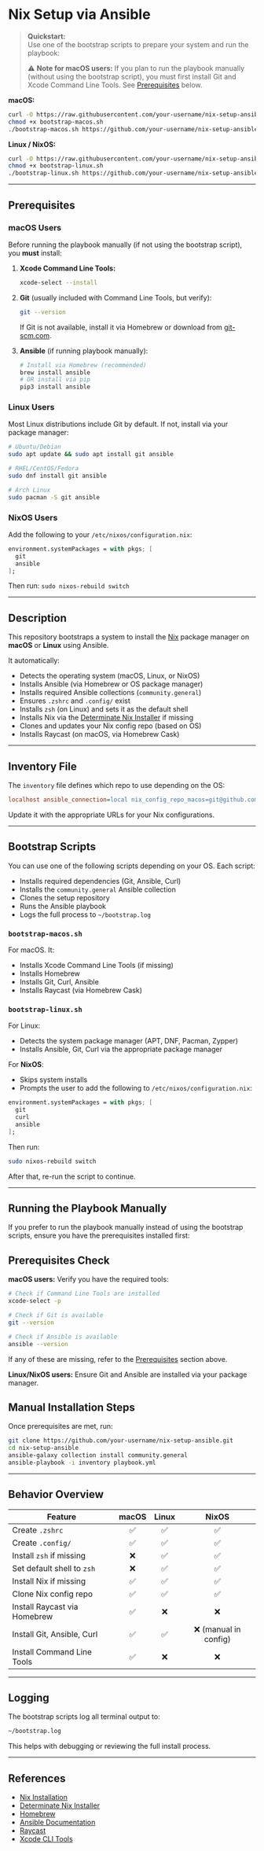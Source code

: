 # Nix Setup via Ansible

> **Quickstart:**  
> Use one of the bootstrap scripts to prepare your system and run the playbook:
>
> ⚠️ **Note for macOS users:** If you plan to run the playbook manually (without using the bootstrap script), you must first install Git and Xcode Command Line Tools. See [Prerequisites](#prerequisites) below.

**macOS:**

```bash
curl -O https://raw.githubusercontent.com/your-username/nix-setup-ansible/main/bootstrap-macos.sh
chmod +x bootstrap-macos.sh
./bootstrap-macos.sh https://github.com/your-username/nix-setup-ansible.git
```

**Linux / NixOS:**

```bash
curl -O https://raw.githubusercontent.com/your-username/nix-setup-ansible/main/bootstrap-linux.sh
chmod +x bootstrap-linux.sh
./bootstrap-linux.sh https://github.com/your-username/nix-setup-ansible.git
```

---

## Prerequisites

### macOS Users

Before running the playbook manually (if not using the bootstrap script), you **must** install:

1. **Xcode Command Line Tools:**

   ```bash
   xcode-select --install
   ```

2. **Git** (usually included with Command Line Tools, but verify):

   ```bash
   git --version
   ```

   If Git is not available, install it via Homebrew or download from [git-scm.com](https://git-scm.com/).

3. **Ansible** (if running playbook manually):

   ```bash
   # Install via Homebrew (recommended)
   brew install ansible
   # OR install via pip
   pip3 install ansible
   ```

### Linux Users

Most Linux distributions include Git by default. If not, install via your package manager:

```bash
# Ubuntu/Debian
sudo apt update && sudo apt install git ansible

# RHEL/CentOS/Fedora
sudo dnf install git ansible

# Arch Linux
sudo pacman -S git ansible
```

### NixOS Users

Add the following to your `/etc/nixos/configuration.nix`:

```nix
environment.systemPackages = with pkgs; [
  git
  ansible
];
```

Then run: `sudo nixos-rebuild switch`

---

## Description

This repository bootstraps a system to install the [Nix](https://nixos.org/) package manager on **macOS** or **Linux** using Ansible.

It automatically:

- Detects the operating system (macOS, Linux, or NixOS)
- Installs Ansible (via Homebrew or OS package manager)
- Installs required Ansible collections (`community.general`)
- Ensures `.zshrc` and `.config/` exist
- Installs `zsh` (on Linux) and sets it as the default shell
- Installs Nix via the [Determinate Nix Installer](https://github.com/DeterminateSystems/nix-installer) if missing
- Clones and updates your Nix config repo (based on OS)
- Installs Raycast (on macOS, via Homebrew Cask)

---

## Inventory File

The `inventory` file defines which repo to use depending on the OS:

```ini
localhost ansible_connection=local nix_config_repo_macos=git@github.com:your-username/your-macos-nix-config.git nix_config_repo_linux=git@github.com:your-username/your-linux-nix-config.git
```

Update it with the appropriate URLs for your Nix configurations.

---

## Bootstrap Scripts

You can use one of the following scripts depending on your OS. Each script:

- Installs required dependencies (Git, Ansible, Curl)
- Installs the `community.general` Ansible collection
- Clones the setup repository
- Runs the Ansible playbook
- Logs the full process to `~/bootstrap.log`

### `bootstrap-macos.sh`

For macOS. It:

- Installs Xcode Command Line Tools (if missing)
- Installs Homebrew
- Installs Git, Curl, Ansible
- Installs Raycast (via Homebrew Cask)

### `bootstrap-linux.sh`

For Linux:

- Detects the system package manager (APT, DNF, Pacman, Zypper)
- Installs Ansible, Git, Curl via the appropriate package manager

For **NixOS**:

- Skips system installs
- Prompts the user to add the following to `/etc/nixos/configuration.nix`:

```nix
environment.systemPackages = with pkgs; [
  git
  curl
  ansible
];
```

Then run:

```bash
sudo nixos-rebuild switch
```

After that, re-run the script to continue.

---

## Running the Playbook Manually

If you prefer to run the playbook manually instead of using the bootstrap scripts, ensure you have the prerequisites installed first:

## Prerequisites Check

**macOS users:** Verify you have the required tools:

```bash
# Check if Command Line Tools are installed
xcode-select -p

# Check if Git is available
git --version

# Check if Ansible is available
ansible --version
```

If any of these are missing, refer to the [Prerequisites](#prerequisites) section above.

**Linux/NixOS users:** Ensure Git and Ansible are installed via your package manager.

## Manual Installation Steps

Once prerequisites are met, run:

```bash
git clone https://github.com/your-username/nix-setup-ansible.git
cd nix-setup-ansible
ansible-galaxy collection install community.general
ansible-playbook -i inventory playbook.yml
```

---

## Behavior Overview

| Feature                        | macOS | Linux | NixOS |
|-------------------------------|:-----:|:-----:|:-----:|
| Create `.zshrc`               | ✅    | ✅    | ✅    |
| Create `.config/`             | ✅    | ✅    | ✅    |
| Install `zsh` if missing      | ❌    | ✅    | ✅    |
| Set default shell to `zsh`    | ❌    | ✅    | ✅    |
| Install Nix if missing        | ✅    | ✅    | ✅    |
| Clone Nix config repo         | ✅    | ✅    | ✅    |
| Install Raycast via Homebrew  | ✅    | ❌    | ❌    |
| Install Git, Ansible, Curl    | ✅    | ✅    | ❌ (manual in config) |
| Install Command Line Tools    | ✅    | ❌    | ❌    |

---

## Logging

The bootstrap scripts log all terminal output to:

```bash
~/bootstrap.log
```

This helps with debugging or reviewing the full install process.

---

## References

- [Nix Installation](https://nixos.org/download.html)
- [Determinate Nix Installer](https://github.com/DeterminateSystems/nix-installer)
- [Homebrew](https://brew.sh/)
- [Ansible Documentation](https://docs.ansible.com/)
- [Raycast](https://www.raycast.com/)
- [Xcode CLI Tools](https://developer.apple.com/xcode/resources/)
